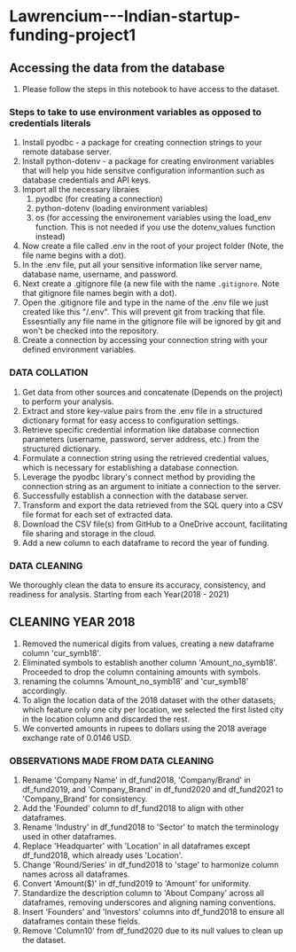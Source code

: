 # Lawrencium---Indian-startup-funding-project1
## Accessing the data from the database
1. Please follow the steps in this notebook to have access to the dataset. 

### Steps to take to use environment variables as opposed to credentials literals
1. Install pyodbc  - a package for creating connection strings to your remote database server.
2. Install python-dotenv - a package for creating environment variables that will help you hide sensitve configuration informantion such as database credentials and API keys.
3. Import all the necessary libraies
   1. pyodbc (for creating a connection)
   2. python-dotenv (loading environment variables)
   3. os (for accessing the environement variables using the load_env function. This is not needed if you use the dotenv_values function instead)
4. Now create a file called .env in the root of your project folder (Note, the file name begins with a dot).
5. In the .env file, put all your sensitive information like server name, database name, username, and password.
6. Next create a .gitignore file (a new file with the name `.gitignore`. Note that gitignore file names begin with a dot).
7. Open the .gitignore file and type in the name of the .env file we just created like this "/.env". This will prevent git from tracking that file. Essesntially any file name in the gitignore file will be ignored by git and won't be checked into the repository.
8. Create a connection by accessing your connection string with your defined environment variables.

### DATA COLLATION
1. Get data from other sources and concatenate (Depends on the project) to perform your analysis.
2. Extract and store key-value pairs from the .env file in a structured dictionary format for easy access to configuration settings.
3. Retrieve specific credential information like database connection parameters (username, password, server address, etc.) from the structured dictionary.
4. Formulate a connection string using the retrieved credential values, which is necessary for establishing a database connection.
5. Leverage the pyodbc library's connect method by providing the connection string as an argument to initiate a connection to the server.
6. Successfully establish a connection with the database server.
7. Transform and export the data retrieved from the SQL query into a CSV file format for each set of extracted data.
8. Download the CSV file(s) from GitHub to a OneDrive account, facilitating file sharing and storage in the cloud.
9. Add a new column to each dataframe to record the year of funding.

### DATA CLEANING
We thoroughly clean the data to ensure its accuracy, consistency, and readiness for analysis. Starting from each Year(2018 - 2021)
  ## CLEANING YEAR 2018
  1. Removed the numerical digits from values, creating a new dataframe column 'cur_symb18'.
  2. Eliminated symbols to establish another column 'Amount_no_symb18'. Proceeded to drop the column containing amounts with symbols.
  3. renaming the columns 'Amount_no_symb18' and 'cur_symb18' accordingly.
  4. To align the location data of the 2018 dataset with the other datasets, which feature only one city per location, we selected the first listed city in the location column and discarded the rest.
  5. We converted amounts in rupees to dollars using the 2018 average exchange rate of 0.0146 USD.  

 ### OBSERVATIONS MADE FROM DATA CLEANING
1. Rename 'Company Name' in df_fund2018, 'Company/Brand' in df_fund2019, and 'Company_Brand' in df_fund2020 and df_fund2021 to 'Company_Brand' for consistency.
2. Add the 'Founded' column to df_fund2018 to align with other dataframes.
3. Rename 'Industry' in df_fund2018 to 'Sector' to match the terminology used in other dataframes.
4. Replace 'Headquarter' with 'Location' in all dataframes except df_fund2018, which already uses 'Location'.
5. Change 'Round/Series' in df_fund2018 to 'stage' to harmonize column names across all dataframes.
6. Convert 'Amount($)' in df_fund2019 to 'Amount' for uniformity.
7. Standardize the description column to 'About Company' across all dataframes, removing underscores and aligning naming conventions.
8. Insert 'Founders' and 'Investors' columns into df_fund2018 to ensure all dataframes contain these fields.
9. Remove 'Column10' from df_fund2020 due to its null values to clean up the dataset.
